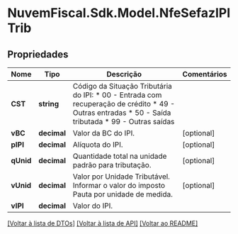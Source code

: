 # NuvemFiscal.Sdk.Model.NfeSefazIPITrib

## Propriedades

Nome | Tipo | Descrição | Comentários
------------ | ------------- | ------------- | -------------
**CST** | **string** | Código da Situação Tributária do IPI:  * 00 - Entrada com recuperação de crédito  * 49 - Outras entradas  * 50 - Saída tributada  * 99 - Outras saídas | 
**vBC** | **decimal** | Valor da BC do IPI. | [optional] 
**pIPI** | **decimal** | Alíquota do IPI. | [optional] 
**qUnid** | **decimal** | Quantidade total na unidade padrão para tributação. | [optional] 
**vUnid** | **decimal** | Valor por Unidade Tributável. Informar o valor do imposto Pauta por unidade de medida. | [optional] 
**vIPI** | **decimal** | Valor do IPI. | 

[[Voltar à lista de DTOs]](../README.md#documentation-for-models) [[Voltar à lista de API]](../README.md#documentation-for-api-endpoints) [[Voltar ao README]](../README.md)


